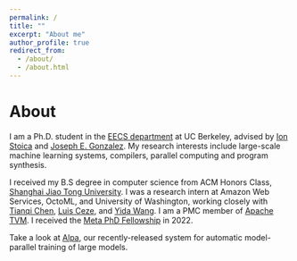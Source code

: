 ```yaml
---
permalink: /
title: ""
excerpt: "About me"
author_profile: true
redirect_from: 
  - /about/
  - /about.html
---
```


# About
I am a Ph.D. student in the [EECS department](https://eecs.berkeley.edu/) at UC Berkeley, advised by [Ion Stoica](https://people.eecs.berkeley.edu/~istoica/) and [Joseph E. Gonzalez](https://people.eecs.berkeley.edu/~jegonzal/).
My research interests include large-scale machine learning systems, compilers, parallel computing and program synthesis.

I received my B.S degree in computer science from ACM Honors Class, [Shanghai Jiao Tong University](http://en.sjtu.edu.cn). 
I was a research intern at Amazon Web Services, OctoML, and University of Washington, working closely with [Tianqi Chen](https://tqchen.com/), [Luis Ceze](https://homes.cs.washington.edu/~luisceze/), and [Yida Wang](http://yidawang.org/).
I am a PMC member of [Apache TVM](https://tvm.apache.org/). I received the [Meta PhD Fellowship](https://research.facebook.com/fellows/zheng-lianmin/) in 2022.

Take a look at [Alpa](https://github.com/alpa-projects/alpa), our recently-released system for automatic model-parallel training of large models.

